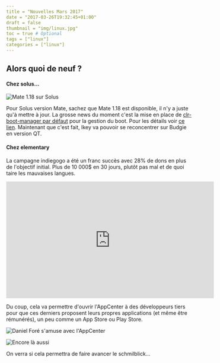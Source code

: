```yaml
---
title = "Nouvelles Mars 2017"
date = "2017-03-26T19:32:45+01:00"
draft = false
thumbnail = "img/linux.jpg"
toc = true # Optional
tags = ["linux"]
categories = ["linux"]
---
```


## Alors quoi de neuf ?

#### Chez solus...

![Mate 1.18 sur Solus](../../img/desktop-solus-mate.jpeg)

Pour Solus version Mate, sachez que Mate 1.18 est disponible, il n'y a juste qu'à mettre à jour. La grosse news du moment c'est la mise en place de [clr-boot-manager par défaut](https://solus-project.com/2017/03/26/clr-boot-manager-now-available-in-solus/) pour la gestion du boot. Pour les détails voir [ce lien](https://github.com/ikeydoherty/clr-boot-manager/releases/tag/v1.5.0). Maintenant que c'est fait, Ikey va pouvoir se reconcentrer sur Budgie en version QT.

#### Chez elementary

La campagne indiegogo a été un franc succès avec 28% de dons en plus de l'objectif initial. Plus de 10 000$ en 30 jours, plutôt pas mal et de quoi taire les mauvaises langues.

<iframe width="560" height="315" src="https://www.youtube.com/embed/o0QxZAcu4d0" frameborder="0" allowfullscreen></iframe>

Du coup, cela va permettre d'ouvrir l'AppCenter à des développeurs tiers pour que ces derniers proposent leurs propres applications (et même être rémunérés), un peu comme un App Store ou Play Store.

![Daniel Foré s'amuse avec l'AppCenter](https://lh3.googleusercontent.com/-f3vNNNLIWsI/WNIIcAKIXfI/AAAAAAAAMIY/sgcIDXHzoTMFnhe5YkmiYAQHV7u2bomowCJoC/w530-h393-p-rw/Screenshot%2Bfrom%2B2017-03-21%2B23.14.12.png)

![Encore là aussi](https://lh3.googleusercontent.com/-Fxur1SPev2Q/WNAzPJvj_aI/AAAAAAAAMHc/6TiTJB-pQZYkHcNjbkB8QGjzM1cYV-e0gCJoC/w530-h333-p-rw/Screenshot%2Bfrom%2B2017-03-20%2B13.52.53.png)

On verra si cela permettra de faire avancer le schmilblick...
